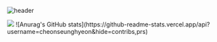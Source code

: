 ![header](https://capsule-render.vercel.app/api?type=Waving&height=270&section=header&text=Welcome&fontSize=90&fontAlignY=37&fontColor=ffffff&desc=C.S.Y's%20Github%20Profile&descAlign=62&descAlignY=56)

<img src="https://github-readme-stats.vercel.app/api?username=cheonseunghyeon&show_icons=true">
![Anurag's GitHub stats](https://github-readme-stats.vercel.app/api?username=cheonseunghyeon&hide=contribs,prs)
